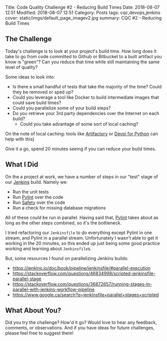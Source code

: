 Title: Code Quality Challenge #2 - Reducing Build Times
Date: 2018-08-07 12:51
Modified: 2018-08-07 12:51
Category: Posts
tags: cqc,devops,jenkins
cover: static/imgs/default_page_imagev2.jpg
summary: CQC #2 - Reducing Build Times

## The Challenge

Today's challenge is to look at your project's build time.  How long does it
take to go from code committed to Github or Bitbucket to a built artifact you
know is "green"?  Can you reduce that time while still maintaining the same
level of quality?

Some ideas to look into:

* Is there a small handful of tests that take the majority of the time?  Could they be removed or sped up?
* Could you leverage a tool like Docker to build intermediate images that could save build times?
* Could you parallelize some of your build steps?
* Do you retrieve your 3rd party dependencies over the Internet on each build?
    * Could you take advantage of some sort of local caching?

On the note of local caching: tools like
[Artifactory](https://jfrog.com/artifactory/) or [Devpi for
Python](https://devpi.net/docs/devpi/devpi/latest/+d/quickstart-pypimirror.html)
can help with this)

Give it a go, spend 20 minutes seeing if you can reduce your build times.

## What I Did

On the a project at work, we have a number of steps in our "test" stage of our [Jenkins](https://jenkins.io/) build.
Namely we:

* Run the unit tests
* Run [Pylint](https://pylint.org/) over the code
* Run [Safety](https://github.com/pyupio/safety) over the code
* Run a check for missing database migrations

All of these could be run in parallel.  Having said that, [Pylint](https://pylint.org/) takes about as
long as the other steps combined, so it's the bottleneck.

I tried refactoring our `Jenkinsfile` to do everything except Pylint in one
stream, and Pylint in a parallel stream.  Unfortunately I wasn't able to get it working in the
20 minutes, so this ended up just being some good practice working and learning about
`Jenkinsfile`s.

But, some resources I found on parallelizing Jenkins builds:

* https://jenkins.io/doc/book/pipeline/jenkinsfile/#parallel-execution
* https://stackoverflow.com/questions/46834998/scripted-jenkinsfile-parallel-stage
* https://stackoverflow.com/questions/36872657/running-stages-in-parallel-with-jenkins-workflow-pipeline
* https://www.google.ca/search?q=jenkinsfile+parallel+stages+scripted

## What About You?

Did you try the challenge? How'd it go? Would love to hear any feedback,
comments, or observations. And if you have ideas for future challenges, please
feel free to suggest them!
